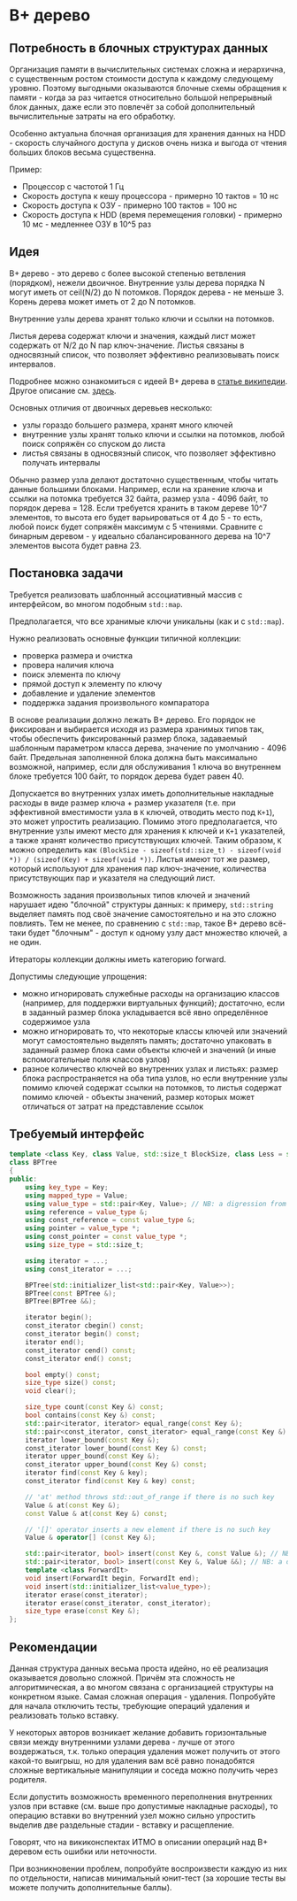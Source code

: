 # B+ дерево

## Потребность в блочных структурах данных
Организация памяти в вычислительных системах сложна и иерархична, с существенным ростом стоимости доступа к каждому следующему уровню.
Поэтому выгодными оказываются блочные схемы обращения к памяти - когда за раз читается относительно большой непрерывный блок данных, даже если это повлечёт
за собой дополнительный вычислительные затраты на его обработку.

Особенно актуальна блочная организация для хранения данных на HDD - скорость случайного доступа у дисков очень низка и выгода от чтения больших блоков
весьма существенна.

Пример:
* Процессор с частотой 1 Гц
* Скорость доступа к кешу процессора - примерно 10 тактов = 10 нс
* Скорость доступа к ОЗУ - примерно 100 тактов = 100 нс
* Скорость доступа к HDD (время перемещения головки) - примерно 10 мс - медленнее ОЗУ в 10^5 раз

## Идея
B+ дерево - это дерево с более высокой степенью ветвления (порядком), нежели двоичное. Внутренние узлы дерева порядка N могут иметь от ceil(N/2) до N потомков.
Порядок дерева - не меньше 3.
Корень дерева может иметь от 2 до N потомков.

Внутренние узлы дерева хранят только ключи и ссылки на потомков.

Листья дерева содержат ключи и значения, каждый лист может содержать от N/2 до N пар ключ-значение. Листья связаны в односвязный список, что позволяет эффективно
реализовывать поиск интервалов.

Подробнее можно ознакомиться с идеей B+ дерева в [статье википедии](https://en.wikipedia.org/wiki/B%2B_tree).
Другое описание см. [здесь](http://www.cburch.com/cs/340/reading/btree/index.html).

Основных отличия от двоичных деревьев несколько:
* узлы гораздо большего размера, хранят много ключей
* внутренние узлы хранят только ключи и ссылки на потомков, любой поиск сопряжён со спуском до листа
* листья связаны в односвязный список, что позволяет эффективно получать интервалы

Обычно размер узла делают достаточно существенным, чтобы читать данные большими блоками. Например, если на хранение ключа и ссылки на потомка требуется 32 байта,
размер узла - 4096 байт, то порядок дерева = 128. Если требуется хранить в таком дереве 10^7 элементов, то высота его будет варьироваться от 4 до 5 - то есть,
любой поиск будет сопряжён максимум с 5 чтениями. Сравните с бинарным деревом - у идеально сбалансированного дерева на 10^7 элементов высота будет равна 23.

## Постановка задачи
Требуется реализовать шаблонный ассоциативный массив с интерфейсом, во многом подобным `std::map`.

Предполагается, что все хранимые ключи уникальны (как и с `std::map`).

Нужно реализовать основные функции типичной коллекции:
* проверка размера и очистка
* провера наличия ключа
* поиск элемента по ключу
* прямой доступ к элементу по ключу
* добавление и удаление элементов
* поддержка задания произвольного компаратора

В основе реализации должно лежать B+ дерево. Его порядок не фиксирован и выбирается исходя из размера хранимых типов так, чтобы обеспечить фиксированный
размер блока, задаваемый шаблонным параметром класса дерева, значение по умолчанию - 4096 байт.
Предельная заполненной блока должна быть максимально возможной, например, если для обслуживания 1 ключа во внутреннем блоке
требуется 100 байт, то порядок дерева будет равен 40.

Допускается во внутренних узлах иметь дополнительные накладные расходы в виде размер ключа + размер указателя (т.е. при эффективной вместимости узла в `K` ключей,
отводить место под `K+1`), это может упростить реализацию.
Помимо этого предполагается, что внутренние узлы имеют место для хранения `K` ключей и `K+1` указателей, а также хранят количество присутствующих ключей.
Таким образом, `K` можно определить как `(BlockSize - sizeof(std::size_t) - sizeof(void *)) / (sizeof(Key) + sizeof(void *))`.
Листья имеют тот же размер, который используют для хранения пар ключ-значение, количества присутствующих пар и указателя на следующий лист.

Возможность задания произвольных типов ключей и значений нарушает идею "блочной" структуры данных: к примеру, `std::string` выделяет память под своё значение
самостоятельно и на это сложно повлиять. Тем не менее, по сравнению с `std::map`, такое B+ дерево всё-таки будет "блочным" - доступ к одному узлу даст множество
ключей, а не один.

Итераторы коллекции должны иметь категорию forward.

Допустимы следующие упрощения:
* можно игнорировать служебные расходы на организацию классов (например, для поддержки виртуальных функций); достаточно, если в заданный размер блока укладывается
  всё явно определённое содержимое узла
* можно игнорировать то, что некоторые классы ключей или значений могут самостоятельно выделять память; достаточно упаковать в заданный размер блока сами объекты
  ключей и значений (и иные вспомогательные поля классов узлов)
* разное количество ключей во внутренних узлах и листьях: размер блока распространяется на оба типа узлов, но если внутренние узлы помимо ключей содержат ссылки на
  потомков, то листья содержат помимо ключей - объекты значений, размер которых может отличаться от затрат на представление ссылок

## Требуемый интерфейс
```c++
template <class Key, class Value, std::size_t BlockSize, class Less = std::less<Key>>
class BPTree
{
public:
    using key_type = Key;
    using mapped_type = Value;
    using value_type = std::pair<Key, Value>; // NB: a digression from std::map
    using reference = value_type &;
    using const_reference = const value_type &;
    using pointer = value_type *;
    using const_pointer = const value_type *;
    using size_type = std::size_t;

    using iterator = ...;
    using const_iterator = ...;

    BPTree(std::initializer_list<std::pair<Key, Value>>);
    BPTree(const BPTree &);
    BPTree(BPTree &&);

    iterator begin();
    const_iterator cbegin() const;
    const_iterator begin() const;
    iterator end();
    const_iterator cend() const;
    const_iterator end() const;

    bool empty() const;
    size_type size() const;
    void clear();

    size_type count(const Key &) const;
    bool contains(const Key &) const;
    std::pair<iterator, iterator> equal_range(const Key &);
    std::pair<const_iterator, const_iterator> equal_range(const Key &) const;
    iterator lower_bound(const Key &);
    const_iterator lower_bound(const Key &) const;
    iterator upper_bound(const Key &);
    const_iterator upper_bound(const Key &) const;
    iterator find(const Key & key);
    const_iterator find(const Key & key) const;

    // 'at' method throws std::out_of_range if there is no such key
    Value & at(const Key &);
    const Value & at(const Key &) const;

    // '[]' operator inserts a new element if there is no such key
    Value & operator[] (const Key &);

    std::pair<iterator, bool> insert(const Key &, const Value &); // NB: a digression from std::map
    std::pair<iterator, bool> insert(const Key &, Value &&); // NB: a digression from std::map
    template <class ForwardIt>
    void insert(ForwardIt begin, ForwardIt end);
    void insert(std::initializer_list<value_type>);
    iterator erase(const_iterator);
    iterator erase(const_iterator, const_iterator);
    size_type erase(const Key &);
};
```

## Рекомендации
Данная структура данных весьма проста идейно, но её реализация оказывается довольно сложной. Причём эта сложность не алгоритмическая, а во многом связана с организацией
структуры на конкретном языке. Самая сложная операция - удаления. Попробуйте для начала отключить тесты, требующие операций удаления и реализовать только вставку.

У некоторых авторов возникает желание добавить горизонтальные связи между внутренними узлами дерева - лучше от этого воздержаться, т.к. только операция удаления может
получить от этого какой-то выигрыш, но для удаления вам всё равно понадобятся сложные вертикальные манипуляции и соседа можно получить через родителя.

Если допустить возможность временного переполнения внутренних узлов при вставке (см. выше про допустимые накладные расходы), то операцию вставки во внутренний узел
можно сильно упростить выделив две раздельные стадии - вставку и расщепление.

Говорят, что на викиконспектах ИТМО в описании операций над B+ деревом есть ошибки или неточности.

При возникновении проблем, попробуйте воспроизвести каждую из них по отдельности, написав минимальный юнит-тест (за хорошие тесты вы можете получить дополнительные баллы).

